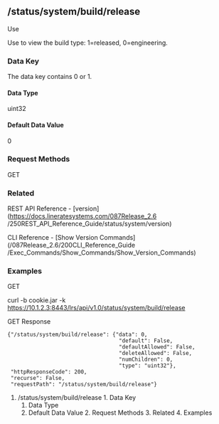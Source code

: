 ## /status/system/build/release

Use

Use to view the build type: 1=released, 0=engineering.

### Data Key

The data key contains 0 or 1.

#### Data Type

uint32

#### Default Data Value

0

### Request Methods

GET

### Related

REST API Reference - [version](https://docs.lineratesystems.com/087Release_2.6
/250REST_API_Reference_Guide/status/system/version)

CLI Reference - [Show Version Commands](/087Release_2.6/200CLI_Reference_Guide
/Exec_Commands/Show_Commands/Show_Version_Commands)

### Examples

GET

curl -b cookie.jar -k
https://10.1.2.3:8443/lrs/api/v1.0/status/system/build/release

GET Response

    
    {"/status/system/build/release": {"data": 0,
                                       "default": False,
                                       "defaultAllowed": False,
                                       "deleteAllowed": False,
                                       "numChildren": 0,
                                       "type": "uint32"},
     "httpResponseCode": 200,
     "recurse": False,
     "requestPath": "/status/system/build/release"}
    

  1. /status/system/build/release
    1. Data Key
      1. Data Type
      2. Default Data Value
    2. Request Methods
    3. Related
    4. Examples

